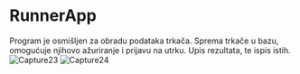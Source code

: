 # RunnerApp
Program je osmišljen za obradu podataka trkača. Sprema trkače u bazu, omogućuje njihovo ažuriranje i prijavu na utrku. Upis rezultata, te ispis istih.
![Capture23](https://user-images.githubusercontent.com/99392267/210207640-61fc07e8-d758-4d92-b537-90beeb8f0958.PNG)
![Capture24](https://user-images.githubusercontent.com/99392267/210207650-56c2f0af-b4de-411d-83c6-faee2ce93680.PNG)
